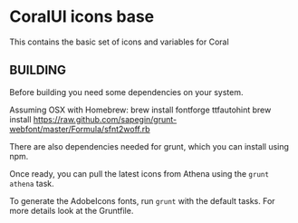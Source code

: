# CoralUI icons base

This contains the basic set of icons and variables for Coral

## BUILDING

Before building you need some dependencies on your system.

Assuming OSX with Homebrew:
    brew install fontforge ttfautohint
    brew install https://raw.github.com/sapegin/grunt-webfont/master/Formula/sfnt2woff.rb

There are also dependencies needed for grunt, which you can install using npm.

Once ready, you can pull the latest icons from Athena using the `grunt athena` task.

To generate the AdobeIcons fonts, run `grunt` with the default tasks.  For more details look at the Gruntfile.
